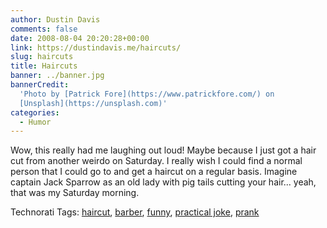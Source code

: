 ```yaml
---
author: Dustin Davis
comments: false
date: 2008-08-04 20:20:28+00:00
link: https://dustindavis.me/haircuts/
slug: haircuts
title: Haircuts
banner: ../banner.jpg
bannerCredit:
  'Photo by [Patrick Fore](https://www.patrickfore.com/) on
  [Unsplash](https://unsplash.com)'
categories:
  - Humor
---
```


Wow, this really had me laughing out loud! Maybe because I just got a hair cut
from another weirdo on Saturday. I really wish I could find a normal person that
I could go to and get a haircut on a regular basis. Imagine captain Jack Sparrow
as an old lady with pig tails cutting your hair... yeah, that was my Saturday
morning.

Technorati Tags: [haircut](http://technorati.com/tag/haircut),
[barber](http://technorati.com/tag/barber),
[funny](http://technorati.com/tag/funny),
[practical joke](http://technorati.com/tag/practical%20joke),
[prank](http://technorati.com/tag/prank)
